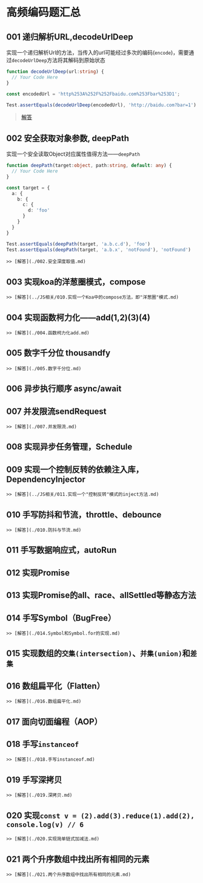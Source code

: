 # 高频编码题汇总

## 001 递归解析URL,decodeUrlDeep
 
实现一个递归解析Url的方法，当传入的url可能经过多次的编码(`encode`)，需要通过`decodeUrlDeep`方法将其解码到原始状态
```typescript
function decodeUrlDeep(url:string) {
  // Your Code Here  
}

const encodedUrl = 'http%253A%252F%252Fbaidu.com%253Fbar%253D1';

Test.assertEquals(decodeUrlDeep(encodedUrl), 'http://baidu.com?bar=1')
```
 
> [解答](./001.decodeUrlDeep.md)


## 002 安全获取对象参数, deepPath

实现一个安全读取Object对应属性值得方法——`deepPath`

```typescript
function deepPath(target:object, path:string, default: any) {
  // Your Code Here  
}

const target = {
  a: {
    b: {
      c: {
        d: 'foo'
      } 
    }
  }
}

Test.assertEquals(deepPath(target, 'a.b.c.d'), 'foo')
Test.assertEquals(deepPath(target, 'a.b.x', 'notFound'), 'notFound')
```
 
    >> [解答](./002.安全深度取值.md)
## 003 实现koa的洋葱圈模式，compose

    >> [解答](../JS相关/010.实现一个Koa中的compose方法，即"洋葱圈"模式.md)
 
## 004 实现函数柯力化——add(1,2)(3)(4)

    >> [解答](./004.函数柯力化add.md)
    
## 005 数字千分位 thousandfy

    >> [解答](./005.数字千分位.md)
 
## 006 异步执行顺序 async/await
 
## 007 并发限流sendRequest
 
    >> [解答](./007.并发限流.md)
    
## 008 实现异步任务管理，Schedule
 
## 009 实现一个控制反转的依赖注入库，DependencyInjector

    >> [解答](../JS相关/011.实现一个"控制反转"模式的inject方法.md)

## 010 手写防抖和节流，throttle、debounce

    >> [解答](./010.防抖与节流.md)
 
## 011 手写数据响应式，autoRun

## 012 实现Promise
 
## 013 实现Promise的all、race、allSettled等静态方法
 
## 014 手写Symbol（BugFree）

    >> [解答](./014.Symbol和Symbol.for的实现.md)

## 015 实现数组的`交集(intersection)`、`并集(union)`和`差集`
 
## 016 数组扁平化（Flatten）

    >> [解答](./016.数组扁平化.md)

## 017 面向切面编程（AOP）

## 018 手写`instanceof`

    >> [解答](./018.手写instanceof.md)

## 019 手写深拷贝

    >> [解答](./019.深拷贝.md)

## 020 实现`const v = (2).add(3).reduce(1).add(2), console.log(v) // 6`

    >> [解答](./020.实现简单链式加减法.md)

## 021 两个升序数组中找出所有相同的元素

    >> [解答](./021.两个升序数组中找出所有相同的元素.md)
